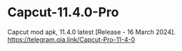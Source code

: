 # Capcut-11.4.0-Pro
Capcut mod apk, 11.4.0 latest [Release - 16 March 2024]. https://telegram.oia.link/Capcut-Pro-11-4-0
